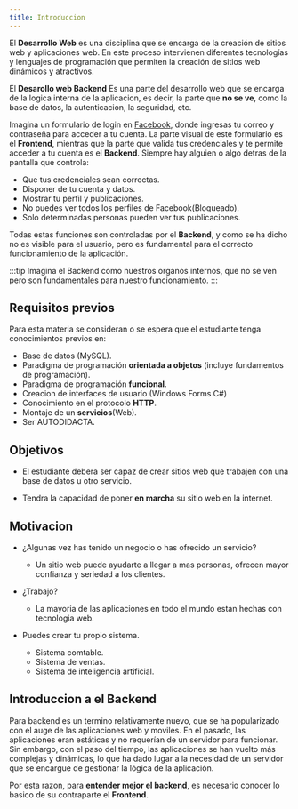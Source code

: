 ```yaml
---
title: Introduccion
---
```


El **Desarrollo Web** es una disciplina que se encarga de la creación de sitios web y aplicaciones web. En este proceso intervienen diferentes tecnologías y lenguajes de programación que permiten la creación de sitios web dinámicos y atractivos.

El **Desarollo web Backend** Es una parte del desarrollo web que se encarga de la logica interna de la aplicacion, es decir, la parte que **no se ve**, como la base de datos, la autenticacion, la seguridad, etc.

Imagina un formulario de login en [Facebook](https://www.facebook.com/), donde ingresas tu correo y contraseña para acceder a tu cuenta. La parte visual de este formulario es el **Frontend**, mientras que la parte que valida tus credenciales y te permite acceder a tu cuenta es el **Backend**. Siempre hay alguien o algo detras de la pantalla que controla:
- Que tus credenciales sean correctas.
- Disponer de tu cuenta y datos.
- Mostrar tu perfil y publicaciones.
- No puedes ver todos los perfiles de Facebook(Bloqueado).
- Solo determinadas personas pueden ver tus publicaciones.

Todas estas funciones son controladas por el **Backend**, y como se ha dicho no es visible para el usuario, pero es fundamental para el correcto funcionamiento de la aplicación.

:::tip
Imagina el Backend como nuestros organos internos, que no se ven pero son fundamentales para nuestro funcionamiento.
:::


## Requisitos previos
Para esta materia se consideran o se espera que el estudiante tenga conocimientos previos en:
- Base de datos (MySQL).
- Paradigma de programación **orientada a objetos** (incluye fundamentos de programación).
- Paradigma de programación **funcional**.
- Creacion de interfaces de usuario (Windows Forms C#)
- Conocimiento en el protocolo **HTTP**.
- Montaje de un **servicios**(Web).
- Ser AUTODIDACTA.

## Objetivos
- El estudiante debera ser  capaz de crear sitios web que trabajen con una base de datos u otro servicio.

- Tendra la capacidad de poner **en marcha** su sitio web en la internet.

## Motivacion
- ¿Algunas vez has tenido un negocio o has ofrecido un servicio?
    - Un sitio web puede ayudarte a llegar a mas personas, ofrecen mayor confianza y seriedad a los clientes.
- ¿Trabajo?
    - La  mayoria de las aplicaciones en todo el mundo estan hechas con tecnologia web.

- Puedes crear tu propio sistema.
    - Sistema comtable.
    - Sistema de ventas.
    - Sistema de inteligencia artificial.


## Introduccion a el Backend
Para backend es un termino relativamente nuevo, que se ha popularizado con el auge de las aplicaciones web y moviles. En el pasado, las aplicaciones eran estáticas y no requerían de un servidor para funcionar. Sin embargo, con el paso del tiempo, las aplicaciones se han vuelto más complejas y dinámicas, lo que ha dado lugar a la necesidad de un servidor que se encargue de gestionar la lógica de la aplicación.

Por esta razon, para **entender mejor el backend**, es necesario conocer lo basico de su contraparte el **Frontend**.
